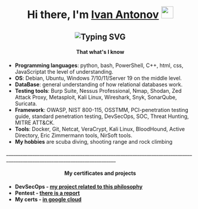 <h1 align="center" style="text-align: center;">Hi there, I'm <a href="https://goo.su/oGOqm3s" target="_blank" rel="noopener">Ivan Antonov</a> <img src="https://github.com/blackcater/blackcater/raw/main/images/Hi.gif" height="32" /></h1>
<h2 align="center" a="" href="https://git.io/typing-svg" style="text-align: center;"><img src="https://readme-typing-svg.demolab.com?font=Fira+Code&amp;pause=1000&amp;color=58A6FF&amp;center=%D0%9B%D0%9E%D0%96%D0%AC&amp;vCenter=%D0%9B%D0%9E%D0%96%D0%AC&amp;repeat=%D0%B8%D1%81%D1%82%D0%B8%D0%BD%D0%BD%D1%8B%D0%B9&amp;width=435&amp;lines=Junior+engineer+for+cybersecurity" alt="Typing SVG" /></h2>
<h4 style="text-align: center;"><strong>That what's I know</strong></h4>
<ul>
<li style="font-weight: 400;" aria-level="1"><span style="font-weight: 400;"><strong>Programming languages</strong>: python, bash, PowerShell, C++, html, css, JavaScript<span>at the level of understanding.</span></span></li>
<li style="font-weight: 400;" aria-level="1"><span style="font-weight: 400;"><strong>OS</strong>: Debian, Ubuntu, Windows 7/10/11/Server 19 on the middle level.</span></li>
<li style="font-weight: 400;" aria-level="1"><span style="font-weight: 400;"><strong>DataBase</strong>: general understanding of how relational databases work.</span></li>
<li style="font-weight: 400;" aria-level="1"><span style="font-weight: 400;"><strong>Testing tools</strong>: Burp Suite, Nessus Professional, Nmap, Shodan, Zed Attack Proxy, Metasploit, Kali Linux, Wireshark, Snyk, SonarQube, Suricata.&nbsp;</span></li>
<li style="font-weight: 400;" aria-level="1"><span style="font-weight: 400;"><strong>Framework</strong>: OWASP, NIST 800-115, OSSTMM, PCI-<span>penetration testing guide, standard penetration testing</span>, DevSecOps, SOC, Threat Hunting, MITRE ATT&amp;CK.&nbsp;</span></li>
<li style="font-weight: 400;" aria-level="1"><span style="font-weight: 400;"><strong>Tools</strong>: Docker, Git, Netcat, VeraCrypt, Kali Linux, BloodHound, Active Directory, Eric Zimmermann tools, NirSoft tools.</span></li>
<li style="font-weight: 400;" aria-level="1"><strong>My hobbies</strong> are scuba diving, shooting range and rock climbing</li>
</ul>
<p></p>
<p>____________________________________________________________________________________________________________________________</p>
<h4 style="text-align: center;"><strong>My <span>certificates and projects</span></strong></h4>
<ul>
<li style="text-align: left;"><strong>DevSecOps - <a href="https://gitlab.com/ivanantonovjobs/onlybro" target="_blank" rel="noopener" title=" my project related to this philosophy"> my project related to this philosophy</a></strong></li>
<li style="text-align: left;"><strong>Pentest - <a href="https://github.com/GagalinIvan/Penetration-test-report-open-version-" target="_blank" rel="noopener">there is a report</a></strong></li>
<li style="text-align: left;"><strong>My certs -&nbsp;<a href="https://drive.google.com/drive/folders/1GT9NQmUshklycpg6yT1EmXKlBfrmpxgr" target="_blank" rel="noopener">in google cloud</a></strong></li>
</ul>
<p style="text-align: center;"></p>
